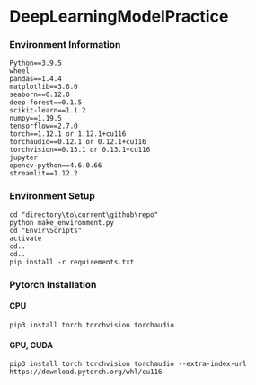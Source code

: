 # DeepLearningModelPractice

### Environment Information

```
Python==3.9.5
wheel 
pandas==1.4.4
matplotlib==3.6.0
seaborn==0.12.0
deep-forest==0.1.5
scikit-learn==1.1.2
numpy==1.19.5
tensorflow==2.7.0
torch==1.12.1 or 1.12.1+cu116
torchaudio==0.12.1 or 0.12.1+cu116
torchvision==0.13.1 or 0.13.1+cu116
jupyter
opencv-python==4.6.0.66
streamlit==1.12.2
```

### Environment Setup

```
cd "directory\to\current\github\repo"
python make_environment.py
cd "Envir\Scripts"
activate
cd..
cd..
pip install -r requirements.txt
```
### Pytorch Installation
#### CPU
```
pip3 install torch torchvision torchaudio
```
#### GPU, CUDA
```
pip3 install torch torchvision torchaudio --extra-index-url https://download.pytorch.org/whl/cu116
```
